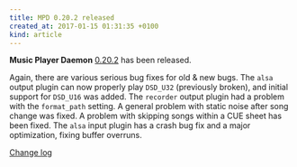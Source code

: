 ```yaml
---
title: MPD 0.20.2 released
created_at: 2017-01-15 01:31:35 +0100
kind: article
---
```


**Music Player Daemon**
[0.20.2](/download/mpd/0.20/mpd-0.20.2.tar.xz)
has been released.

Again, there are various serious bug fixes for old & new bugs.  The
`alsa` output plugin can now properly play `DSD_U32` (previously
broken), and initial support for `DSD_U16` was added.  The `recorder`
output plugin had a problem with the `format_path` setting.  A general
problem with static noise after song change was fixed.  A problem with
skipping songs within a CUE sheet has been fixed.  The `alsa` input
plugin has a crash bug fix and a major optimization, fixing buffer
overruns.

[Change log](https://raw.githubusercontent.com/MusicPlayerDaemon/MPD/v0.20.2/NEWS)
